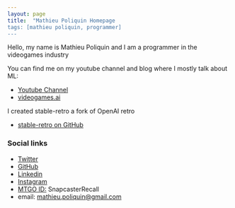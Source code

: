 ```yaml
---
layout: page
title:  "Mathieu Poliquin Homepage
tags: [mathieu poliquin, programmer]
---
```


Hello, my name is Mathieu Poliquin and I am a programmer in the videogames industry


You can find me on my youtube channel and blog where I mostly talk about ML:
*   [Youtube Channel](https://www.youtube.com/c/videogamesai)
*   [videogames.ai](https://www.videogames.ai)

I created stable-retro a fork of OpenAI retro
*   [stable-retro on GitHub](https://github.com/MatPoliquin/stable-retro)

### Social links
*   [Twitter](https://twitter.com/MatPoliquin)
*   [GitHub](https://github.com/MatPoliquin)
*   [Linkedin](https://www.linkedin.com/in/mathieupoliquin/)
*   [Instagram](https://www.instagram.com/matpoliquin/)  
*   [MTGO ID:](https://magic.wizards.com/en/mtgo) SnapcasterRecall
*   email: mathieu.poliquin@gmail.com




